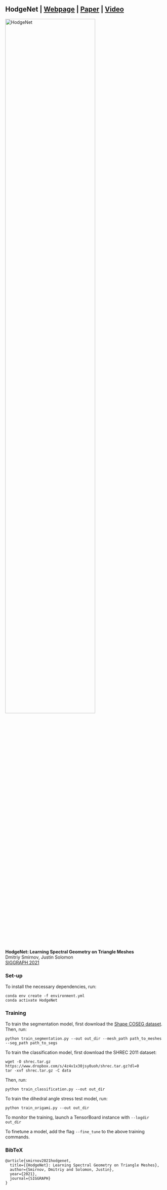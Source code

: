 ## HodgeNet | [Webpage](https://people.csail.mit.edu/smirnov/hodgenet/) | [Paper](https://dl.acm.org/doi/abs/10.1145/3450626.3459797) | [Video](https://youtu.be/juP0PHxvnx8)

<img src="https://people.csail.mit.edu/smirnov/hodgenet/im.png" width="75%" alt="HodgeNet" />

**HodgeNet: Learning Spectral Geometry on Triangle Meshes**<br>
Dmitriy Smirnov, Justin Solomon<br>
[SIGGRAPH 2021](https://s2021.siggraph.org/)

### Set-up
To install the necessary dependencies, run:
```
conda env create -f environment.yml
conda activate HodgeNet
```

### Training
To train the segmentation model, first download the [Shape COSEG dataset](http://irc.cs.sdu.edu.cn/~yunhai/public_html/ssl/ssd.htm). Then, run:
```
python train_segmentation.py --out out_dir --mesh_path path_to_meshes --seg_path path_to_segs
```

To train the classification model, first download the SHREC 2011 dataset:
```
wget -O shrec.tar.gz https://www.dropbox.com/s/4z4v1x30jsy0uoh/shrec.tar.gz?dl=0
tar -xvf shrec.tar.gz -C data
```
Then, run:
```
python train_classification.py --out out_dir
```

To train the dihedral angle stress test model, run:
```
python train_origami.py --out out_dir
```

To monitor the training, launch a TensorBoard instance with `--logdir out_dir`

To finetune a model, add the flag `--fine_tune` to the above training commands.

### BibTeX
```
@article{smirnov2021hodgenet,
  title={{HodgeNet}: Learning Spectral Geometry on Triangle Meshes},
  author={Smirnov, Dmitriy and Solomon, Justin},
  year={2021},
  journal={SIGGRAPH}
}
```
